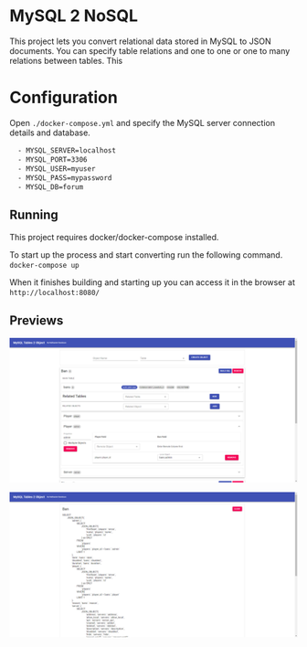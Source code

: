 # MySQL 2 NoSQL

This project lets you convert relational data stored in MySQL to JSON documents. You can specify table relations and one to one or one to many relations between tables. This 

# Configuration

Open `./docker-compose.yml` and specify the MySQL server connection details and database.

      - MYSQL_SERVER=localhost
      - MYSQL_PORT=3306
      - MYSQL_USER=myuser
      - MYSQL_PASS=mypassword
      - MYSQL_DB=forum

## Running

This project requires docker/docker-compose installed.

To start up the process and start converting run the following command. `docker-compose up`

When it finishes building and starting up you can access it in the browser at `http://localhost:8080/`

## Previews

![alt text](https://github.com/firestar/mysql2nosql/blob/main/examples/overall.png?raw=true)

![alt text](https://github.com/firestar/mysql2nosql/blob/main/examples/sql.png?raw=true)
